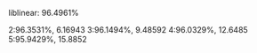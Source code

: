 liblinear: 96.4961% 

2:96.3531%, 6.16943
3:96.1494%, 9.48592
4:96.0329%, 12.6485
5:95.9429%, 15.8852

